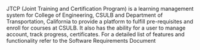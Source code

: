 JTCP (Joint Training and Certification Program) is a learning management system for College of Engineering, CSULB and Department of Transportation, California to provide a platform to fulfill pre-requisites and enroll for courses at CSULB. It also has the ability for a user to manage account, track progress, certificates. For a detailed list of features and functionality refer to the Software Requirements Document
